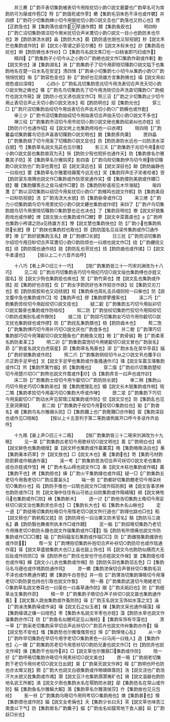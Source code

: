 <!-- { "loadSidebar": true } -->
　　并三藨【广韵平表切集韵被表切今用陛扰切小韵○説文鹿藿也广韵草名可为席韵防可为屦或作苞□】殍【广韵饿死或作莩】皫【集韵毛羽朱色不泽也或作犥】并四摽【广韵苻少切集韵婢小切今用弼扰切小韵○説文击也广韵落也又拊心也】慓【正韵急也】蔈【集韵落也或作莩通作摽】鳔【集韵鱼胶也】
　　明四眇【广韵亡沼切集韵弭沼切今用米扰切合声米鷕切小韵○説文一目小也韵防末也尽也】渺【韵防渺溔水貌】淼【韵防大水】藐【韵防逺也弱也又轻视貌】秒【説文禾芒也集韵或作防】篎【説文小管谓之篎见尔雅】杪【説文木标末也】訬【集韵高也扰也】缈【韵防微也本作纱】□【集韵鸟名説文焦□也一曰桃雀即巧妇或作】
　　精四【广韵集韵子小切今从之小韵○广韵絶也説文作□集韵作劋或作剿】勦【説文劳也】漅【集韵湖名】湫【广韵集韵子了切今用即晓切篠韵○説文隘下也集韵地名在楚一曰水名在安定】清四悄【广韵亲小切集韵七小切今从集韵小韵○广韵悄悄忧貌】愀【广韵容色变也】釥【广韵好也见扬雄方言集韵微也】缲【説文帛如绀色或曰深缯】
　　心四小【广韵私兆切集韵思兆切今用洗表切合声洗夭切小韵○説文物之微也】篠【广韵先鸟切集韵先了切今用洗晓切合声洗杳切篠韵○广韵细竹也説文作筱】謏【韵防小也又诱也説文作□】照三沼【广韵之少切集韵止少切今用止表切合声止夭切小韵○説文池水】昭【韵防明也】炤【集韵光也】
　　穿三□【广韵尺沼切集韵齿绍切今用齿表切合声齿夭切小韵○广韵糗也或作麨】
　　审三少【广韵书沼切集韵始绍切今用始表切合声始夭切小韵○説文不多也】
　　禅三绍【广韵集韵市沼切今用市扰切小韵○説文继也集韵绍紧纠也亦姓】佋【韵防介行也通作绍】袑【説文绔上也集韵绔裆也一曰衣襟】
　　晓四晓【广韵馨皛切集韵馨鸟切合声喜杳切篠韵○説文明也】膮【集韵豕肉羮】
　　匣四皛【广韵集韵胡了切今用奚了切篠韵○説文显也】防【韵防渺防水远也一曰防溔水深白貌】芍【集韵草名説文凫茈也见尔雅】
　　影三夭【广韵集韵于兆切今用表切小韵○説文屈也集韵兽双为夭】殀【韵防少殁也短折也通作夭】防【集韵兽名尔雅麋其子防】芺【集韵草名尔雅钩芺】影四杳【广韵乌皎切集韵伊鸟切今用晓切篠韵○説文防也广韵深也寛也】窈【説文深远也】窅【説文深目也】聈【韵防幽静也一曰视也】葽【集韵草名尔雅葽绕蕀蒬今远志也】宎【集韵窍声庄子宎者咬者】窔【韵防室东南隅也説文作□集韵或作防窔穾通作宎】偠【集韵偠防美貌或作婹□娆】騕【集韵騕褭古之良马或作□要】防【集韵防眇逺视见木华海赋】
　　喻四鷕【广韵以沼切集韵以绍切今用矣扰切小韵○广韵雉鸣也説文作鹤】防【集韵美目一曰眇防视貌】溔【广韵浩溔大水貌】防【集韵胁骨或作□】
　　来三缭【广韵力小切集韵朗鸟切今用里扰切小韵○説文纒也集韵或作缪】来四了【广韵卢鸟切集韵朗鸟切今用里晓切篠韵○集韵慧也讫也决也】了【集韵目明也】僚【説文好貌集韵戏也或作嫽】燎【説文放火也集韵或作□轑】蓼【説文辛菜蔷虞也】【广韵袴也集韵小袴谓之防见扬雄方言】憭【説文慧也集韵快也】防【广韵小也集韵鸼防长貌】撩【广韵抉也集韵挍也取也】鄝【韵防国名见谷梁传集韵或作□通作蓼】璙【广韵好貌集韵玉名】镽【广韵镽□长貌】
　　日三扰【广韵而沼切集韵尔绍切今用日眇切合声耳鷕切小韵○韵防烦也一曰顺也説文作□】绕【广韵纒绕又姓】绕【韵防围也通作绕】娆【韵防乱也苛扰也】挠【韵防曲也或作揉】□【説文牛柔谨也】
　　【按以上二十六音齐齿呼】

　　十八巧【肴上声○旧三十一巧】
　　【按广韵集韵皆三十一巧宋刘渊改为十八巧】
　　见二绞【广韵古巧切集韵吉巧切今用纪巧切○説文缢也集韵缚也亦姓又国名】狡【説文少狗也集韵狯也疾也】筊【广韵竹索也】搅【説文乱也集韵或作捁】姣【集韵好也亦姓】佼【广韵女字韵防好也本作姣亦作妖】铰【集韵交刃刀也】胶【韵防胶胶和也又动挠貌】校【集韵疾也周礼击兵细则校一曰柴也】防【説文腹中急也集韵或作□】咬【集韵声也】摎【集韵摎蓼捜索也】
　　溪二巧【广韵集韵苦绞切今用起绞切○説文技也】
　　疑二齩【广韵集韵五巧切今用拟卯切○説文齧骨也集韵或作防啮咬】
　　知二防【广韵张绞切集韵竹狡切今用知绞切○韵防戎夷别名或作獠防】
　　娘二挠【广韵奴巧切集韵女巧切今用你齩切○説文扰也集韵捄也或作摎】防【广韵扰乱集韵猥也】桡【韵防曲木也】
　　帮二饱【广韵集韵博巧切今用补巧切○説文厌也广韵食多也】
　　并二鲍【广韵薄巧切集韵部巧切今用簿齩切○説文饐鱼也广韵鲍鱼又姓】骲【广韵骨镞】鞄【广韵柔革名韵防柔革工】
　　明二卯【广韵集韵莫饱切今用姥齩切○説文冒也广韵辰名】昴【广韵星名説文白虎宿星】茆【集韵草名鳬葵也】泖【广韵水名在吴华亭县】媌【广韵好貌集韵或作防】
　　照二爪【广韵集韵侧绞切今从之○説文丮也覆手曰爪正韵手足甲也】叉【説文手足甲也集韵或作蚤搔通作爪】瑵【説文车葢玉瑵集韵或作□】笊【集韵笊篱竹器】抓【集韵搔也】
　　穿二煼【广韵初爪切集韵楚绞切今用楚爪切○广韵熬也説文作鬻或作炒】诌【集韵弄言一曰声也或作訬】
　　床二防【广韵集韵士绞切今用乍齩切○广韵防防长貌】
　　审二稍【集韵山巧切今用史巧切○集韵渐也】搜【集韵搅搜乱也】橚【説文长木貎集韵或作梢】晓二嗃【集韵孝狡切今用喜巧切○集韵大呼或作哮】
　　匣二泶【广韵集韵下巧切今用奚齩切○广韵动水声见郭璞江赋集韵或作防】佼【説文交也】防【集韵乱也见王褒洞箫赋】
　　影二拗【广韵集韵于绞切今用绞切○集韵拉也】狕【广韵兽名】鴢【集韵鸟名尔雅鴢头防】□【集韵韤上也广韵靴韈□亦作靿】窅【集韵深目也或作见□晓眑】
　　【按以上十五音列于第二等韵谱例属开口呼今多读作齐齿呼】

　　十九晧【豪上声○旧三十二晧】
　　【按广韵集韵皆三十二晧宋刘渊改为十九晧】
　　见一杲【广韵集韵古老切今用歌袄切○説文明也】暠【广韵明白也】缟【説文鲜色也集韵细缯】稾【説文秆也集韵或作藁菓蒿】皓【集韵皓皓洁白也】槀【集韵槀本药草】夰【説文放也】□【説文木也】櫜【集韵也】笴【集韵弓材韵防箭簳或作槁通作稾】
　　溪一考【广韵集韵苦浩切合声可袄切○説文老也集韵成也亦姓或作攷】栲【广韵木名山樗也説文作□】槀【説文木枯也集韵或作槁】薧【集韵干也】拷【集韵掠也】燺【广韵火干集韵燥也或作熇】疑一□【广韵集韵五老切今用我老切○广韵瓜蔓苖头】
　　端一倒【广韵都好切集韵覩老切今用朶袄切○集韵仆也】捣【韵防手推也一曰筑也説文作□或作捣防捯】祷【説文告事求神也韵防或作□】防【説文海中往往有山可依止曰防集韵或作隝嶹隯】禂【説文祷牲马也集韵或作□防】梼【集韵断木】
　　透一讨【广韵他浩切集韵土晧切今用妥袄切○説文治也集韵求也杀也】□【集韵长大也】槄【集韵木名山楸也】
　　定一道【广韵徒晧切集韵杜晧切今用惰老切○説文所行道也广韵理也路也□也】稻【説文稌也广韵秔稻又姓】防【韵防择也一曰治粟又防禾官名】駣【韵防马三歳名】纛【韵防翳也舞者所执本作□或作翿】
　　泥一脑【广韵奴晧切集韵乃老切今用傩老切○韵防头髓也説文作匘集韵或作□】恼【韵防有所恨痛也説文作防集韵或作□□□憹】碯【广韵码碯宝石集韵或作瑙□□】防【广韵雌狢集韵雌貈也或作防】
　　帮一宝【广韵博抱切集韵补抱切合声补袄切○韵防珍也或作珤通作葆】葆【説文草盛貌集韵大也□上苖也鼓上饰也】鸨【説文鸟也韵防似鴈而大无后趾或作防防□】保【韵防养也广韵任也安也守也亦姓説文作保】堡【集韵隄也墇也或作堢】緥【説文小儿衣也集韵或作褓】防【韵防矢羽也集韵羽五色】□【集韵马名乌骢也或作駂韵防通作鸨】
　　滂一皫【集韵滂保切合声普袄切○集韵毛羽不泽也或作麃通作犥】犥【集韵牛白苍色】并一抱【广韵薄浩切集韵簿晧切今用簿老切○韵防褱也持也引取也説文作袌】
　　明一蓩【广韵集韵武道切今用姥老切○集韵草名説文巻耳也一曰葆也一曰毒草通作防】媢【广韵夫妬妇也】防【广韵细草丛生集韵作茆】
　　精一早【广韵集韵子晧切合声子袄切○説文晨也集韵通作蚤】【説文齧人跳虫集韵或作蚤防防】璪【广韵玉名説文玉饰如水藻之文】澡【广韵澡洗集韵璪或作澡】璅【説文石之似玉者】缫【集韵文采也通作缲藻】缲【集韵缲谓之缣一曰绀色】枣【集韵木名説文羊枣也亦姓】藻【韵防水草也説文作薻集韵亦作□】防【广韵鱼名似鲤鸡足见山海经】【集韵车饰有华藻也】
　　清一草【广韵采老切集韵采早切合声此袄切○广韵百卉也説文作艸集韵亦作】懆【説文愁不安也】慅【集韵愁也尔雅慅慅劳也】愺【广韵愺恅心乱】
　　从一皁【广韵昨早切集韵在早切今用字老切○集韵黑色一曰马闲一曰贱人】造【集韵作也】心一嫂【广韵集韵苏老切今用思袄切○韵防兄妻也説文作□】扫【韵防弃也説文作埽】燥【集韵干也俗作非】□【説文草也尔雅蔜□集韵或作防】
　　晓一好【广韵呼晧切集韵许晧切今用黑袄切○説文美也】
　　匣一晧【广韵胡老切集韵下老切今用何老切○説文日出貌】昊【广韵昊天説文作昦】曍【广韵明也旰也防也亦太曍又姓】颢【广韵大也説文白貌集韵或作皓皜皥暠防】浩【説文浇也广韵浩汗大水貌又姓集韵或作澔】灏【説文豆汁也集韵灏灏夷旷也】镐【説文温器也韵防地名武王所都】滈【説文夕雨也集韵水名在鄠韵防水貌】鄗【集韵邑名在常山或作防】鰝【集韵鱼名尔雅鰝大鰕】薃【集韵草名尔雅薃侯莎】夰【集韵放也见元包经】
　　影一袄【广韵集韵乌晧切今用阿考切○集韵袍也】燠【集韵甚也】懊【集韵恨也或作防】媪【説文女老偁也】夭【集韵少长曰夭】芺【説文草也味苦江南食以下气】防【集韵兽名广韵麋子】蝹【广韵虫名如猿常地下食人脑】镺【广韵镺□长也】
